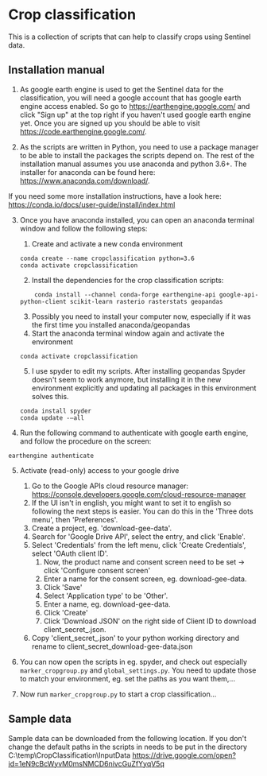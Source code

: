 # Crop classification
This is a collection of scripts that can help to classify crops using Sentinel data.

## Installation manual

1. As google earth engine is used to get the Sentinel data for the classification, you will need a
google account that has google earth engine access enabled.
So go to https://earthengine.google.com/ and click "Sign up" at the top right if you haven't used
google earth engine yet.
Once you are signed up you should be able to visit https://code.earthengine.google.com/.

2. As the scripts are written in Python, you need to use a package manager to be able to install
the packages the scripts depend on. The rest of the installation manual assumes you use anaconda and
python 3.6+. The installer for anaconda can be found here: https://www.anaconda.com/download/.

If you need some more installation instructions, have a look here:
https://conda.io/docs/user-guide/install/index.html

3. Once you have anaconda installed, you can open an anaconda terminal window and follow the
following steps:

      1. Create and activate a new conda environment
      ```
	  conda create --name cropclassification python=3.6
      conda activate cropclassification
	  ```
      2. Install the dependencies for the crop classification scripts:
      ```
          conda install --channel conda-forge earthengine-api google-api-python-client scikit-learn rasterio rasterstats geopandas
	  ```
      3. Possibly you need to install your computer now, especially if it was the first time you installed anaconda/geopandas
      4. Start the anaconda terminal window again and activate the environment
      ```
      conda activate cropclassification
      ```
      5. I use spyder to edit my scripts. After installing geopandas Spyder doesn't seem to work
      anymore, but installing it in the new environment explicitly and updating all
      packages in this environment solves this.
      ```
	  conda install spyder
      conda update -–all
      ```
4.  Run the following command to authenticate with google earth engine, and follow the procedure on the screen:
```
earthengine authenticate
```

5. Activate (read-only) access to your google drive
    1. Go to the Google APIs cloud resource manager: https://console.developers.google.com/cloud-resource-manager
    2. If the UI isn't in english, you might want to set it to english so following the next steps
    is easier. You can do this in the 'Three dots menu', then 'Preferences'.
    3. Create a project, eg. 'download-gee-data'.
    4. Search for 'Google Drive API', select the entry, and click 'Enable'.
    5. Select 'Credentials' from the left menu, click 'Create Credentials', select 'OAuth client ID'.
        1. Now, the product name and consent screen need to be set -> click 'Configure consent screen'
        2. Enter a name for the consent screen, eg. download-gee-data.
        3. Click 'Save'
        4. Select 'Application type' to be 'Other'.
        5. Enter a name, eg. download-gee-data.
        6. Click 'Create'
        7. Click 'Download JSON' on the right side of Client ID to download client_secret_<really long ID>.json.
    6. Copy 'client_secret_<really long ID>.json' to your python working directory and rename to
    client_secret_download-gee-data.json

6. You can now open the scripts in eg. spyder, and check out especially `marker_cropgroup.py` and
`global_settings.py`. You need to update those to match your environment, eg. set the paths as you
want them,...

7. Now run `marker_cropgroup.py` to start a crop classification...

## Sample data

Sample data can be downloaded from the following location. If you don't change the default paths in the scripts in needs to be put in the directory C:\temp\CropClassification\InputData
https://drive.google.com/open?id=1eN9cBcWyvM0msNMCD6nivcGuZfYyqV5q
